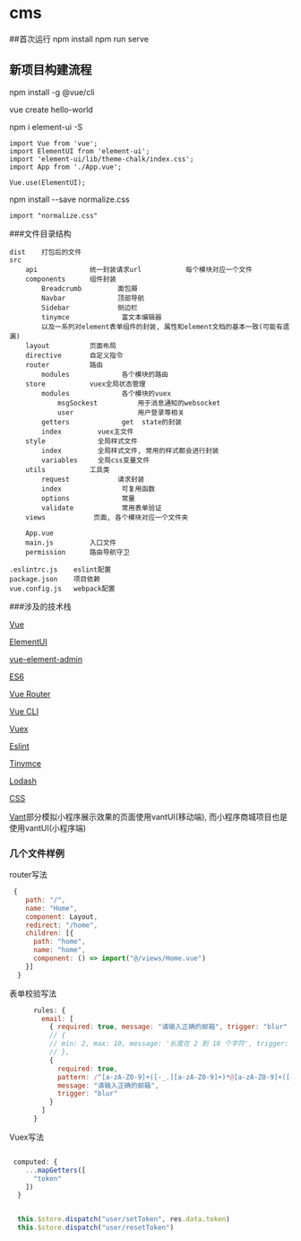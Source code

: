 # cms

##首次运行
npm install 
npm run serve

## 新项目构建流程
npm install -g @vue/cli

vue create hello-world

npm i element-ui -S
```$xslt
import Vue from 'vue';
import ElementUI from 'element-ui';
import 'element-ui/lib/theme-chalk/index.css';
import App from './App.vue';

Vue.use(ElementUI);
```
npm install --save normalize.css
```$xslt
import "normalize.css"
```



###文件目录结构
```$xslt
dist    打包后的文件
src 
    api             统一封装请求url           每个模块对应一个文件
    components      组件封装                
        Breadcrumb         面包屑
        Navbar             顶部导航
        Sidebar            侧边栏
        tinymce             富文本编辑器
        以及一系列对element表单组件的封装, 属性和element文档的基本一致(可能有遗漏)                     
    layout          页面布局
    directive       自定义指令
    router          路由
        modules             各个模块的路由
    store           vuex全局状态管理
        modules             各个模块的vuex
            msgSockest          用于消息通知的websocket
            user                用户登录等相关
        getters             get  state的封装
        index         vuex主文件
    style             全局样式文件
        index         全局样式文件, 常用的样式都会进行封装
        variables     全局css变量文件
    utils           工具类
        request            请求封装
        index               可复用函数
        options             常量
        validate            常用表单验证
    views            页面, 各个模块对应一个文件夹

    App.vue     
    main.js         入口文件
    permission      路由导航守卫
    
.eslintrc.js    eslint配置
package.json    项目依赖
vue.config.js   webpack配置

``` 

###涉及的技术栈

<a href="https://cn.vuejs.org/v2/guide/">Vue</a>

<a href="https://element.eleme.cn/#/zh-CN/component/installation">ElementUI</a>

<a href="https://panjiachen.gitee.io/vue-element-admin-site/zh/guide/#%E5%8A%9F%E8%83%BD">vue-element-admin</a>

<a href="https://es6.ruanyifeng.com/">ES6</a>

<a href="https://router.vuejs.org/zh/">Vue Router</a>

<a href="https://cli.vuejs.org/zh/guide/">Vue CLI</a>

<a href="https://vuex.vuejs.org/zh/">Vuex</a>

<a href="https://eslint.bootcss.com/docs/rules/">Eslint</a>

<a href="http://tinymce.ax-z.cn/">Tinymce</a>

<a href="https://www.lodashjs.com/">Lodash</a>

<a href="http://css.cuishifeng.cn/">CSS</a>

<a href="https://youzan.github.io/vant-weapp/#/field">Vant</a>部分模拟小程序展示效果的页面使用vantUI(移动端), 而小程序商城项目也是使用vantUI(小程序端) 



### 几个文件样例

router写法
```javascript
 {
    path: "/",
    name: "Home",
    component: Layout,
    redirect: "/home",
    children: [{
      path: "home",
      name: "home",
      component: () => import("@/views/Home.vue")
    }]
  }
```
表单校验写法
```javascript
      rules: {
        email: [
          { required: true, message: "请输入正确的邮箱", trigger: "blur" },
          // {
          // min: 2, max: 10, message: '长度在 2 到 10 个字符', trigger: 'blur',
          // },
          {
            required: true,
            pattern: /^[a-zA-Z0-9]+([-_.][a-zA-Z0-9]+)*@[a-zA-Z0-9]+([-_.][a-zA-Z0-9]+)*\.[a-z]{2,}$/,
            message: "请输入正确的邮箱",
            trigger: "blur"
          }
        ]
      }
```

Vuex写法
```javascript

 computed: {
    ...mapGetters([
      "token"
    ])
  }


  this.$store.dispatch("user/setToken", res.data.token)
  this.$store.dispatch("user/resetToken")
```

